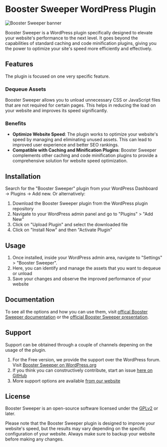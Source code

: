 
# Booster Sweeper WordPress Plugin
![Booster Sweeper banner](https://ps.w.org/booster-sweeper/assets/banner-772x250.png?rev=2807054)

Booster Sweeper is a WordPress plugin specifically designed to elevate your website's performance to the next level. It goes beyond the capabilities of standard caching and code minification plugins, giving you the power to optimize your site's speed more efficiently and effectively.

## Features
The plugin is focused on one very specific feature.

### Dequeue Assets
Booster Sweeper allows you to unload unnecessary CSS or JavaScript files that are not required for certain pages. This helps in reducing the load on your website and improves its speed significantly.

### Benefits
- **Optimize Website Speed**:
The plugin works to optimize your website's speed by managing and eliminating unused assets. This can lead to improved user experience and better SEO rankings.
- **Compatible with Caching and Minification Plugins**:
Booster Sweeper complements other caching and code minification plugins to provide a comprehensive solution for website speed optimization.

## Installation
Search for the "Booster Sweeper" plugin from your WordPress Dashboard → Plugins → Add new. Or alternatively:

1. Download the Booster Sweeper plugin from the WordPress plugin repository
2. Navigate to your WordPress admin panel and go to "Plugins" > "Add New"
3. Click on "Upload Plugin" and select the downloaded file
4. Click on "Install Now" and then "Activate Plugin"

## Usage
1. Once installed, inside your WordPress admin area, navigate to "Settings" > "Booster Sweeper".
2. Here, you can identify and manage the assets that you want to dequeue or unload
3. Save your changes and observe the improved performance of your website

## Documentation
To see all the options and how you can use them, visit [offical Booster Sweeper documentation](https://maxpressy.com/booster-sweeper/documentation/) or the [official Booster Sweeper presentation](https://maxpressy.com/booster-sweeper/asset-cleanup-wordpress-plugin-manager/).

## Support
Support can be obtained through a couple of channels depening on the usage of the plugin.
1. For the Free version, we provide the support over the WordPress forum. Visit [Booster Sweeper on WordPress.org](https://wordpress.org/support/plugin/booster-sweeper)
2. If you think you can constructively contribute, start an issue [here on GitHub](https://github.com/Slobork/booster-sweeper/issues)
3. More support options are available [from our website](https://maxpressy.com/booster-sweeper/asset-cleanup-wordpress-plugin-manager/#section-support)

## License
Booster Sweeper is an open-source software licensed under the [GPLv2](http://www.gnu.org/licenses/gpl-2.0.html) or later.

Please note that the Booster Sweeper plugin is designed to improve your website's speed, but the results may vary depending on the specific configuration of your website. Always make sure to backup your website before making any changes.